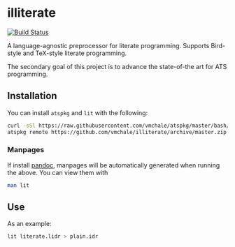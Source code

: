# illiterate

[![Build Status](https://travis-ci.org/vmchale/illiterate.svg?branch=master)](https://travis-ci.org/vmchale/illiterate)

A language-agnostic preprocessor for literate programming. Supports Bird-style
and TeX-style literate programming.

The secondary goal of this project is to advance the state-of-the art for ATS
programming.

## Installation

You can install `atspkg` and `lit` with the following:

```bash
curl -sSl https://raw.githubusercontent.com/vmchale/atspkg/master/bash/install.sh | bash -s
atspkg remote https://github.com/vmchale/illiterate/archive/master.zip
```

### Manpages

If install [pandoc](http://pandoc.org/installing.html), manpages will be
automatically generated when running the above. You can view them with

```bash
man lit
```

## Use

As an example:

```bash
lit literate.lidr > plain.idr
```
